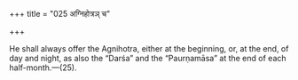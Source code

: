 +++
title = "025 अग्निहोत्रञ् च"

+++

He shall always offer the Agnihotra, either at the beginning, or, at the end, of day and night, as also the “Darśa” and the “Paurṇamāsa” at the end of each half-month.—(25).